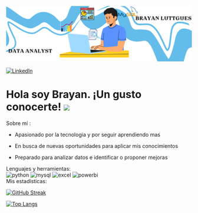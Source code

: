 <div id="header" align="center">
  <img decoding="async" src="Banner Brayan.png" width="1200"/>
</div>

[![LinkedIn](https://img.shields.io/badge/LinkedIn-0077B5?style=for-the-badge&logo=linkedin&logoColor=white)](https://www.linkedin.com/in/brayan-luttgues-araya)

<h1>
  Hola soy Brayan. ¡Un gusto conocerte!
  <img decoding="async" src="https://media.giphy.com/media/hvRJCLFzcasrR4ia7z/giphy.gif" width="30px"/>
</h1>

 <div id="header" align="left">
 Sobre mí : 
   
* Apasionado por la tecnologia y por seguir aprendiendo mas
   
* En busca de nuevas oportunidades para aplicar mis conocimientos
   
* Preparado para analizar datos e identificar o proponer mejoras
      
 </div>
 <div id="header" align="left">
 Lenguajes y herramientas:
 </div>
  <div id="header" align="left">
 </div>
<div id="header" align="left">
  </a>
<img decoding="async" src="https://img.shields.io/badge/Python-3776AB?style=for-the-badge&logo=python&logoColor=white" alt="python"/>
  </a>
<img decoding="async" src="https://img.shields.io/badge/MySQL-6DB33F?style=for-the-badge&logo=mysql&logoColor=white" alt="mysql"/>
  </a>
<img decoding="async" src="https://img.shields.io/badge/Microsoft_Excel-217346?style=for-the-badge&logo=microsoft-excel&logoColor=white" alt="excel"/>
  </a>
<img decoding="async" src="https://img.shields.io/badge/Power_BI-FFBE00?style=for-the-badge&logo=Power-BI&logoColor=white" alt="powerbi"/>
  </a>

</div>
 <div id="header" align="left">
 Mis estadísticas:
 </div>
 <div id="header" align="left">
 </div>
 
[![GitHub Streak](http://github-readme-streak-stats.herokuapp.com?user=Branlut&theme=dark&background=000000)](https://git.io/streak-stats)

[![Top Langs](https://github-readme-stats.vercel.app/api/top-langs/?username=Branlut&layout=compact&theme=vision-friendly-dark)](https://github.com/anuraghazra/github-readme-stats)

